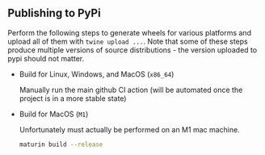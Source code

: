 ## Publishing to PyPi

Perform the following steps to generate wheels for various platforms and upload all of them with `twine upload ...`.
Note that some of these steps produce multiple versions of source distributions - the version uploaded to pypi should not matter.

- Build for Linux, Windows, and MacOS (`x86_64`)

    Manually run the main github CI action (will be automated once the project is in a more stable state)

- Build for MacOS (`M1`)

    Unfortunately must actually be performed on an M1 mac machine.

    ```sh
    maturin build --release
    ```
